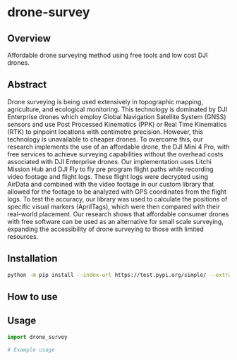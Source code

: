 # drone-survey

## Overview
Affordable drone surveying method using free tools and low cost DJI drones.

## Abstract
Drone surveying is being used extensively in topographic mapping, agriculture, and ecological monitoring. This technology is dominated by DJI Enterprise drones which employ Global Navigation Satellite System (GNSS) sensors and use Post Processed Kinematics (PPK) or Real Time Kinematics (RTK) to pinpoint locations with centimetre precision. However, this technology is unavailable to cheaper drones. To overcome this, our research implements the use of an affordable drone, the DJI Mini 4 Pro, with free services to achieve surveying capabilities without the overhead costs associated with DJI Enterprise drones. Our implementation uses Litchi Mission Hub and DJI Fly to fly pre program flight paths while recording video footage and flight logs. These flight logs were decrypted using AirData and combined with the video footage in our custom library that allowed for the footage to be analyzed with GPS coordinates from the flight logs. To test the accuracy, our library was used to calculate the positions of specific visual markers (AprilTags), which were then compared with their real-world placement. Our research shows that affordable consumer drones with free software can be used as an alternative for small scale surveying, expanding the accessibility of drone surveying to those with limited resources. 

## Installation
```bash
python -m pip install --index-url https://test.pypi.org/simple/ --extra-index-url https://pypi.org/simple drone-survey==0.0.2
```

## How to use

## Usage
```python
import drone_survey

# Example usage
```
